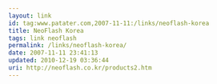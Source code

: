 ```yaml
---
layout: link
id: tag:www.patater.com,2007-11-11:/links/neoflash-korea
title: NeoFlash Korea
tags: link neoflash
permalink: /links/neoflash-korea/
date: 2007-11-11 23:41:13
updated: 2010-12-19 03:36:44
uri: http://neoflash.co.kr/products2.htm
---
```

